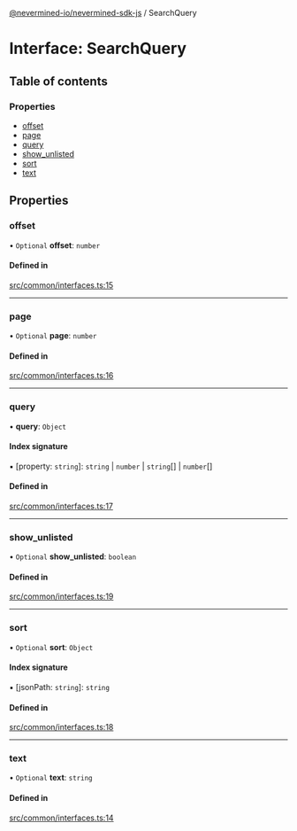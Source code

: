 [@nevermined-io/nevermined-sdk-js](../code-reference.md) / SearchQuery

# Interface: SearchQuery

## Table of contents

### Properties

- [offset](SearchQuery.md#offset)
- [page](SearchQuery.md#page)
- [query](SearchQuery.md#query)
- [show\_unlisted](SearchQuery.md#show_unlisted)
- [sort](SearchQuery.md#sort)
- [text](SearchQuery.md#text)

## Properties

### offset

• `Optional` **offset**: `number`

#### Defined in

[src/common/interfaces.ts:15](https://github.com/nevermined-io/sdk-js/blob/416920b/src/common/interfaces.ts#L15)

___

### page

• `Optional` **page**: `number`

#### Defined in

[src/common/interfaces.ts:16](https://github.com/nevermined-io/sdk-js/blob/416920b/src/common/interfaces.ts#L16)

___

### query

• **query**: `Object`

#### Index signature

▪ [property: `string`]: `string` \| `number` \| `string`[] \| `number`[]

#### Defined in

[src/common/interfaces.ts:17](https://github.com/nevermined-io/sdk-js/blob/416920b/src/common/interfaces.ts#L17)

___

### show\_unlisted

• `Optional` **show\_unlisted**: `boolean`

#### Defined in

[src/common/interfaces.ts:19](https://github.com/nevermined-io/sdk-js/blob/416920b/src/common/interfaces.ts#L19)

___

### sort

• `Optional` **sort**: `Object`

#### Index signature

▪ [jsonPath: `string`]: `string`

#### Defined in

[src/common/interfaces.ts:18](https://github.com/nevermined-io/sdk-js/blob/416920b/src/common/interfaces.ts#L18)

___

### text

• `Optional` **text**: `string`

#### Defined in

[src/common/interfaces.ts:14](https://github.com/nevermined-io/sdk-js/blob/416920b/src/common/interfaces.ts#L14)
